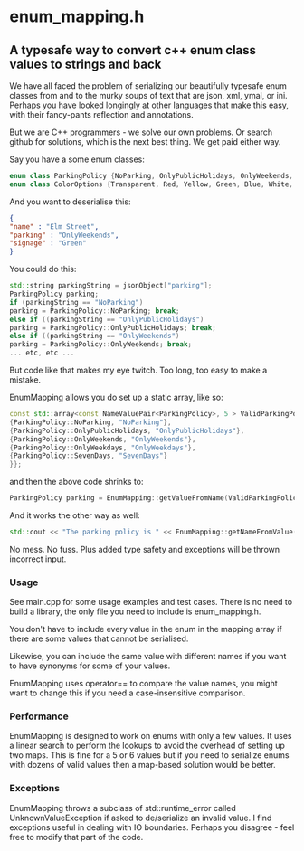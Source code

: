 #  enum_mapping.h

## A typesafe way to convert c++ enum class values to strings and back

We have all faced the problem of serializing our beautifully typesafe enum classes from and to the murky soups of text that are json, xml, ymal, or ini. Perhaps you have looked longingly at other languages that make this easy, with their fancy-pants reflection and annotations.

But we are C++ programmers - we solve our own problems. Or search github for solutions, which is the next best thing. We get paid either way.

Say you have a some enum classes:

```C++
enum class ParkingPolicy {NoParking, OnlyPublicHolidays, OnlyWeekends, OnlyWeekdays, SevenDays};
enum class ColorOptions {Transparent, Red, Yellow, Green, Blue, White, Black};
```
And you want to deserialise this:

```json
{
"name" : "Elm Street", 
"parking" : "OnlyWeekends", 
"signage" : "Green"
}
```
You could do this:

```C++
std::string parkingString = jsonObject["parking"];
ParkingPolicy parking;
if (parkingString == "NoParking")
parking = ParkingPolicy::NoParking; break;
else if ((parkingString == "OnlyPublicHolidays")
parking = ParkingPolicy::OnlyPublicHolidays; break;
else if ((parkingString == "OnlyWeekends")
parking = ParkingPolicy::OnlyWeekends; break;
... etc, etc ...
```

But code like that makes my eye twitch. Too long, too easy to make a mistake.

EnumMapping allows you do set up a static array, like so:

```C++
const std::array<const NameValuePair<ParkingPolicy>, 5 > ValidParkingPolicies{{
{ParkingPolicy::NoParking, "NoParking"},
{ParkingPolicy::OnlyPublicHolidays, "OnlyPublicHolidays"},
{ParkingPolicy::OnlyWeekends, "OnlyWeekends"},
{ParkingPolicy::OnlyWeekdays, "OnlyWeekdays"},
{ParkingPolicy::SevenDays, "SevenDays"}
}};
```

and then the above code shrinks to:

```C++
ParkingPolicy parking = EnumMapping::getValueFromName(ValidParkingPolicies, jsonObject["parking"]);
```

And it works the other way as well:

```C++
std::cout << "The parking policy is " << EnumMapping::getNameFromValue(ValidParkingPolicies, parking) << std::endl;
```

No mess. No fuss. Plus added type safety and exceptions will be thrown incorrect input.

### Usage

See main.cpp for some usage examples and test cases. There is no need to build a library, the only file you need to include is enum_mapping.h.

You don't have to include every value in the enum in the mapping array if there are some values that cannot be serialised.

Likewise, you can include the same value with different names if you want to have synonyms for some of your values.

EnumMapping uses operator== to compare the value names, you might want to change this if you need a case-insensitive  comparison.

### Performance

EnumMapping is designed to work on enums with only a few values. It uses a linear search to perform the lookups to avoid the overhead of setting up two maps. This is fine for a 5 or 6 values but if you need to serialize enums with dozens of valid values then a map-based solution would be better.

### Exceptions

EnumMapping throws a subclass of std::runtime_error called UnknownValueException if asked to de/serialize an invalid value. I find exceptions useful in dealing with IO boundaries. Perhaps you disagree - feel free to modify that part of the code.



